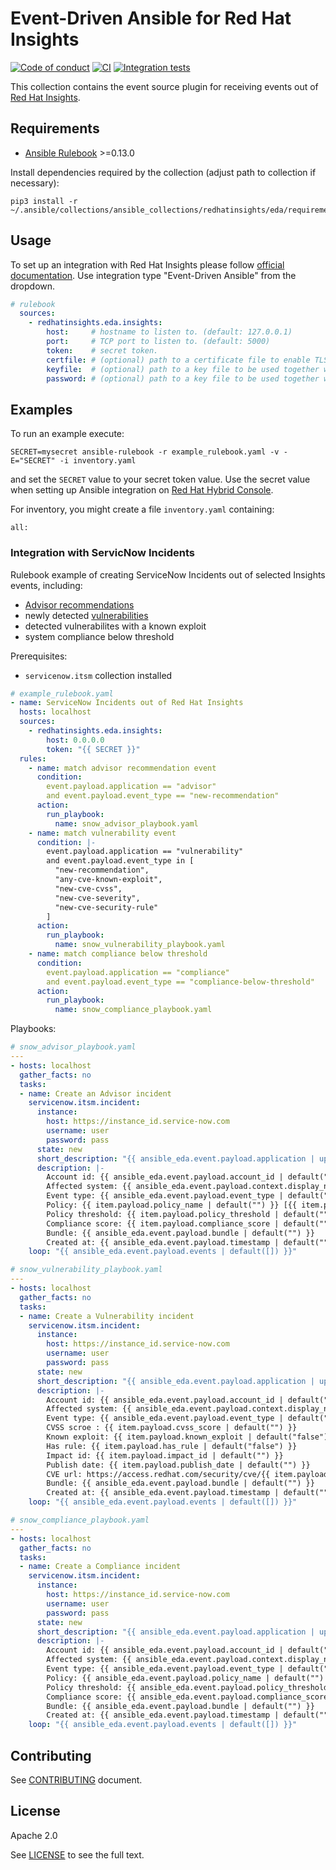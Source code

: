 # Event-Driven Ansible for Red Hat Insights

[![Code of conduct](https://img.shields.io/badge/code%20of%20conduct-Ansible-silver.svg)](https://docs.ansible.com/ansible/latest/community/code_of_conduct.html)
[![CI](https://github.com/RedHatInsights/ansible-collections-eda/actions/workflows/test.yaml/badge.svg)](https://github.com/RedHatInsights/ansible-collections-eda/actions/workflows/test.yaml)
[![Integration tests](https://github.com/RedHatInsights/ansible-collections-eda/actions/workflows/integration-tests.yaml/badge.svg)](https://github.com/RedHatInsights/ansible-collections-eda/actions/workflows/integration-tests.yaml)

This collection contains the event source plugin for receiving events out of
[Red Hat Insights](https://console.redhat.com/insights).


## Requirements

* [Ansible Rulebook](https://ansible-rulebook.readthedocs.io/en/stable/installation.html) >=0.13.0

Install dependencies required by the collection (adjust path to collection if necessary):
```
pip3 install -r ~/.ansible/collections/ansible_collections/redhatinsights/eda/requirements.txt
```


## Usage

To set up an integration with Red Hat Insights please follow
[official documentation](https://access.redhat.com/documentation/en-us/red_hat_hybrid_cloud_console/2023/html/configuring_notifications_and_integrations_on_the_red_hat_hybrid_cloud_console/index).
Use integration type "Event-Driven Ansible" from the dropdown.

```yaml
# rulebook
  sources:
    - redhatinsights.eda.insights:
        host:     # hostname to listen to. (default: 127.0.0.1)
        port:     # TCP port to listen to. (default: 5000)
        token:    # secret token.
        certfile: # (optional) path to a certificate file to enable TLS support
        keyfile:  # (optional) path to a key file to be used together with certfile
        password: # (optional) path to a key file to be used together with certfile
```

## Examples


To run an example execute:
```
SECRET=mysecret ansible-rulebook -r example_rulebook.yaml -v -E="SECRET" -i inventory.yaml
```
and set the `SECRET` value to your secret token value.
Use the secret value when setting up Ansible integration on
[Red Hat Hybrid Console](https://console.redhat.com/settings/integrations).

For inventory, you might create a file `inventory.yaml` containing:
```
all:
```

### Integration with ServicNow Incidents

Rulebook example of creating ServiceNow Incidents out of selected Insights events, including:
* [Advisor recommendations](https://access.redhat.com/documentation/en-us/red_hat_insights/2023/html/assessing_rhel_configuration_issues_using_the_red_hat_insights_advisor_service/index)
* newly detected [vulnerabilities](https://access.redhat.com/documentation/en-us/red_hat_insights/2023/html/assessing_and_monitoring_security_vulnerabilities_on_rhel_systems/index)
* detected vulnerabilites with a known exploit
* system compliance below threshold

Prerequisites:
* `servicenow.itsm` collection installed

```yaml
# example_rulebook.yaml
- name: ServiceNow Incidents out of Red Hat Insights
  hosts: localhost
  sources:
    - redhatinsights.eda.insights:
        host: 0.0.0.0
        token: "{{ SECRET }}"
  rules:
    - name: match advisor recommendation event
      condition:
        event.payload.application == "advisor"
        and event.payload.event_type == "new-recommendation"
      action:
        run_playbook:
          name: snow_advisor_playbook.yaml
    - name: match vulnerability event
      condition: |-
        event.payload.application == "vulnerability"
        and event.payload.event_type in [
          "new-recommendation",
          "any-cve-known-exploit",
          "new-cve-cvss",
          "new-cve-severity",
          "new-cve-security-rule"
        ]
      action:
        run_playbook:
          name: snow_vulnerability_playbook.yaml
    - name: match compliance below threshold
      condition:
        event.payload.application == "compliance"
        and event.payload.event_type == "compliance-below-threshold"
      action:
        run_playbook:
          name: snow_compliance_playbook.yaml
```

Playbooks:

```yaml
# snow_advisor_playbook.yaml
---
- hosts: localhost
  gather_facts: no
  tasks:
  - name: Create an Advisor incident
    servicenow.itsm.incident:
      instance:
        host: https://instance_id.service-now.com
        username: user
        password: pass
      state: new
      short_description: "{{ ansible_eda.event.payload.application | upper }}: {{ item.payload.rule_description | default('Recommendation') }}"
      description: |-
        Account id: {{ ansible_eda.event.payload.account_id | default("") }}
        Affected system: {{ ansible_eda.event.payload.context.display_name | default("") }}
        Event type: {{ ansible_eda.event.payload.event_type | default("") }}
        Policy: {{ item.payload.policy_name | default("") }} [{{ item.payload.policy_id | default("") }}]
        Policy threshold: {{ item.payload.policy_threshold | default("") }}
        Compliance score: {{ item.payload.compliance_score | default("") }}
        Bundle: {{ ansible_eda.event.payload.bundle | default("") }}
        Created at: {{ ansible_eda.event.payload.timestamp | default("") }}
    loop: "{{ ansible_eda.event.payload.events | default([]) }}"
```
```yaml
# snow_vulnerability_playbook.yaml
---
- hosts: localhost
  gather_facts: no
  tasks:
  - name: Create a Vulnerability incident
    servicenow.itsm.incident:
      instance:
        host: https://instance_id.service-now.com
        username: user
        password: pass
      state: new
      short_description: "{{ ansible_eda.event.payload.application | upper }}: Reported {{ item.payload.reported_cve | default('') }}"
      description: |-
        Account id: {{ ansible_eda.event.payload.account_id | default("") }}
        Affected system: {{ ansible_eda.event.payload.context.display_name | default("") }}
        Event type: {{ ansible_eda.event.payload.event_type | default("") }}
        CVSS scroe : {{ item.payload.cvss_score | default("") }}
        Known exploit: {{ item.payload.known_exploit | default("false") }}
        Has rule: {{ item.payload.has_rule | default("false") }}
        Impact id: {{ item.payload.impact_id | default("") }}
        Publish date: {{ item.payload.publish_date | default("") }}
        CVE url: https://access.redhat.com/security/cve/{{ item.payload.reported_cve | default('') }}
        Bundle: {{ ansible_eda.event.payload.bundle | default("") }}
        Created at: {{ ansible_eda.event.payload.timestamp | default("") }}
    loop: "{{ ansible_eda.event.payload.events | default([]) }}"
```
```yaml
# snow_compliance_playbook.yaml
---
- hosts: localhost
  gather_facts: no
  tasks:
  - name: Create a Compliance incident
    servicenow.itsm.incident:
      instance:
        host: https://instance_id.service-now.com
        username: user
        password: pass
      state: new
      short_description: "{{ ansible_eda.event.payload.application | upper }}: System is non compliant to SCAP policy"
      description: |-
        Account id: {{ ansible_eda.event.payload.account_id | default("") }}
        Affected system: {{ ansible_eda.event.payload.context.display_name | default("") }}
        Event type: {{ ansible_eda.event.payload.event_type | default("") }}
        Policy: {{ ansible_eda.event.payload.policy_name | default("") }} [{{ ansible_eda.event.payload.policy_name | default("id") }}]
        Policy threshold: {{ ansible_eda.event.payload.policy_threshold | default("") }}
        Compliance score: {{ ansible_eda.event.payload.compliance_score | default("") }}
        Bundle: {{ ansible_eda.event.payload.bundle | default("") }}
        Created at: {{ ansible_eda.event.payload.timestamp | default("") }}
    loop: "{{ ansible_eda.event.payload.events | default([]) }}"
```

## Contributing

See [CONTRIBUTING](https://github.com/RedHatInsights/ansible-collections-eda/CONTRIBUTING.md) document.

## License

Apache 2.0

See [LICENSE](https://github.com/RedHatInsights/ansible-collections-eda/LICENSE) to see the full text.
